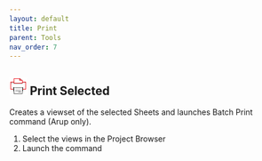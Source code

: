```yaml
---
layout: default
title: Print
parent: Tools
nav_order: 7
---
```


## ![printSelected](https://raw.githubusercontent.com/giobel/ReviTab/master/ReviTab/Resources/backgroundPrint.png) Print Selected

Creates a viewset of the selected Sheets and launches Batch Print command (Arup only).

1. Select the views in the Project Browser
2. Launch the command